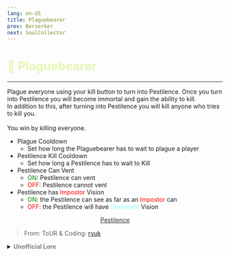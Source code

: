 ```yaml
---
lang: en-US
title: Plaguebearer
prev: Berserker
next: SoulCollector
---
```


# <font color="#e5f6b4">🦠 <b>Plaguebearer</b></font> <Badge text="Apocalypse" type="tip" vertical="middle"/>
---

Plague everyone using your kill button to turn into Pestilence. Once you turn into Pestilence you will become immortal and gain the ability to kill.<br>
In addition to this, after turning into Pestilence you will kill anyone who tries to kill you.<br><br>
You win by killing everyone.

* Plague Cooldown
  * Set how long the Plaguebearer has to wait to plague a player
* Pestilence Kill Cooldown
  * Set how long a Pestilence has to wait to Kill
* Pestilence Can Vent
  * <font color=green>ON</font>: Pestilence can vent
  * <font color=red>OFF</font>: Pestilence cannot vent
* Pestilence has <font color=red>Impostor</font> Vision
  * <font color=green>ON</font>: the Pestilence can see as far as an <font color=red>Impostor</font> can
  * <font color=red>OFF</font>: the Pestilence will have <font color=#8cffff>Crewmate</font> Vision

<center>

[<font color="#343136">Pestilence</font>](./Pestilence.html)
</center>

> From: ToUR & Coding: [ryuk](#)

<details>
<summary><b><font color=gray>Unofficial Lore</font></b></summary>

Placeholder: This role is a ROLE OH EM GOSH
> Submitted by: Member
</details>